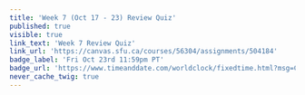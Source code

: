 ```yaml
---
title: 'Week 7 (Oct 17 - 23) Review Quiz'
published: true
visible: true
link_text: 'Week 7 Review Quiz'
link_url: 'https://canvas.sfu.ca/courses/56304/assignments/504184'
badge_label: 'Fri Oct 23rd 11:59pm PT'
badge_url: 'https://www.timeanddate.com/worldclock/fixedtime.html?msg=CMPT-363+Week+7+Review+Quiz+Due+Date&iso=20201023T235900'
never_cache_twig: true
---
```

